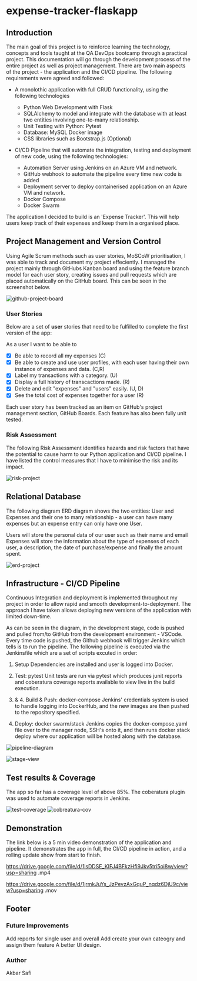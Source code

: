 # expense-tracker-flaskapp

## Introduction

The main goal of this project is to reinforce learning the technology, concepts and tools taught at the QA DevOps bootcamp through a practical project. This documentation will go through the development process of the entire project as well as project management. There are two main aspects of the project - the application and the CI/CD pipeline. The following requirements were agreed and followed: 

- A monolothic application with full CRUD functionality, using the following technologies 
  - Python Web Development with Flask
  - SQLAlchemy to model and integrate with the database with at least two entities involving one-to-many relationship.
  - Unit Testing with Python: Pytest
  - Database: MySQL Docker image
  - CSS libraries such as Bootstrap.js (Optional)

- CI/CD Pipeline that will automate the integration, testing and deployment of new code, using the following technologies:
  - Automation Server using Jenkins on an Azure VM and network. 
  - GitHub webhook to automate the pipeline every time new code is added
  - Deployment server to deploy containerised application on an Azure VM and network. 
  - Docker Compose
  - Docker Swarm
 
 The application I decided to build is an 'Expense Tracker'. This will help users keep track of their expenses and keep them in a organised place. 
 
 ## Project Management and Version Control
 
 Using Agile Scrum methods such as user stories, MoSCoW prioritisation,  I was able to track and document my project effeciently. I managed the project mainly through GitHubs Kanban board and using the feature branch model for each user story, creating issues and pull requests which are placed automatically on the GitHub board. This can be seen in the screenshot below. 
 
 ![github-project-board](https://user-images.githubusercontent.com/56398402/147886137-a1d983ae-e0ff-4003-ab80-ae9aa6a880ab.png)

 
 ### User Stories 
  

Below are a set of **user** stories that need to be fulfilled to complete the first version of the app:

As a user I want to be able to

- [x] Be able to record all my expenses (C)
- [x] Be able to create and use user profiles, with each user having their own instance of expenses and data. (C,R)
- [x] Label my transactions with a category. (U)
- [x] Display a full history of transcactions made. (R)
- [x] Delete and edit "expenses" and "users" easily. (U, D)
- [x] See the total cost of expenses together for a user (R)

Each user story has been tracked as an item on GitHub's project management section, GitHub Boards.  Each feature has also been fully unit tested. 

### Risk Assessment

The following Risk Assessment identifies hazards and risk factors that have the potential to cause harm to our Python application and CI/CD pipeline. I have listed the control measures that I have to minimise the risk and its impact. 

![risk-project](https://user-images.githubusercontent.com/56398402/147888998-a15a6197-50d5-4e21-b627-beea4f4682dc.png)


## Relational Database

The following diagram ERD diagram shows the two entities: User and Expenses and their one to many relationship - a user can have many expenses but an expense entry can only have one User. 

Users will store the personal data of our user such as their name and email
Expenses will store the information about the type of expenses of each user, a description, the date of purchase/expense and finally the amount spent.


![erd-project](https://user-images.githubusercontent.com/56398402/147888961-9b379e71-1b33-400a-99fe-0f2a1a03dc69.png)

## Infrastructure - CI/CD Pipeline

Continuous Integration and deployment is implemented throughout my project in order to allow rapid and smooth development-to-deployment. The approach I have taken allows deploying new versions of the application with limited down-time.

As can be seen in the diagram, in the development stage, code is pushed and pulled from/to GitHub from the development environment - VSCode. Every time code is pushed, the Github webhook will trigger Jenkins which tells is to run the pipeline. The following pipeline is executed via the Jenkinsfile which are a set of scripts excuted in order:

1. Setup
Dependencies are installed and user is logged into Docker.

2. Test: pytest
Unit tests are run via pytest which produces junit reports and coberatura coverage reports available to view live in the build execution.

3. & 4. Build & Push: docker-compose
Jenkins' credentials system is used to handle logging into DockerHub, and the new images are then pushed to the repository specified.

5. Deploy: docker swarm/stack
Jenkins copies the docker-compose.yaml file over to the manager node, SSH's onto it, and then runs docker stack deploy where our application will be hosted along with the database. 


![pipeline-diagram](https://user-images.githubusercontent.com/56398402/147888981-0fa2400a-8c60-47ab-a93e-4f7445b4e7bc.png)


![stage-view](https://user-images.githubusercontent.com/56398402/147889312-877e88e5-86ef-4e91-88f1-c0374b3adc74.png)

## Test results & Coverage

The app so far has a coverage level of above 85%. The coberatura plugin was used to automate coverage reports in Jenkins. 

![test-coverage](https://user-images.githubusercontent.com/56398402/147889336-fd896593-7cbb-4dd7-bc97-fd56a26de968.png)
![cobreatura-cov](https://user-images.githubusercontent.com/56398402/147889348-dc08aa64-3b18-4105-b98b-67244bb18720.png)

## Demonstration

The link below is a 5 min video demonstration of the application and pipeline. It demonstrates the app in full, the CI/CD pipeline in action, and a rolling update show from start to finish. 

https://drive.google.com/file/d/1lsDDSE_KIFJ4BFkzHfi9Jkv5tri5oi8w/view?usp=sharing .mp4

https://drive.google.com/file/d/1jrmkJuYs_JzPevzAxGquP_nqdz6DjU9c/view?usp=sharing .mov



## Footer

### Future Improvements
Add reports for single user and overall
Add create your own cateogry and assign them feature
A better UI design.

### Author
Akbar Safi




